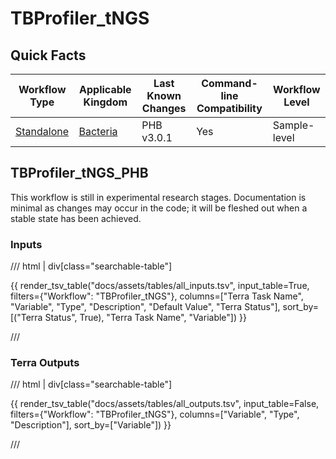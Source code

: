 # TBProfiler_tNGS

## Quick Facts

| **Workflow Type** | **Applicable Kingdom** | **Last Known Changes** | **Command-line Compatibility** | **Workflow Level** |
|---|---|---|---|---|
| [Standalone](../../workflows_overview/workflows_type.md/#standalone) | [Bacteria](../../workflows_overview/workflows_kingdom.md/#bacteria) | PHB v3.0.1 | Yes | Sample-level |

## TBProfiler_tNGS_PHB

This workflow is still in experimental research stages. Documentation is minimal as changes may occur in the code; it will be fleshed out when a stable state has been achieved.

### Inputs

/// html | div[class="searchable-table"]

{{ render_tsv_table("docs/assets/tables/all_inputs.tsv", input_table=True, filters={"Workflow": "TBProfiler_tNGS"}, columns=["Terra Task Name", "Variable", "Type", "Description", "Default Value", "Terra Status"], sort_by=[("Terra Status", True), "Terra Task Name", "Variable"]) }}

///

### Terra Outputs

/// html | div[class="searchable-table"]

{{ render_tsv_table("docs/assets/tables/all_outputs.tsv", input_table=False, filters={"Workflow": "TBProfiler_tNGS"}, columns=["Variable", "Type", "Description"], sort_by=["Variable"]) }}

///
